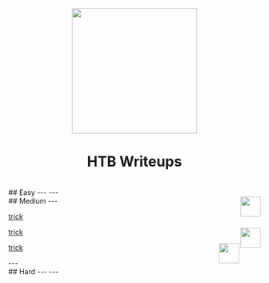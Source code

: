 <div align="center">
  <img width="250" src="https://avatars.githubusercontent.com/u/34801215?v=4">
  <br>
  <h1>HTB Writeups</h1>
  <br>
</div>
## Easy
---
---
<br>
## Medium
---
<img align="right" width="40" src="http://www.fillmurray.com/100/100">
<p align="left"><a href="/htb/machines/trick">trick</a></p>

<img align="right" width="40" src="http://www.fillmurray.com/100/100">
<p align="left" ><a href="/htb/machines/trick">trick</a></p>

<img align="right" width="40" src="http://www.fillmurray.com/100/100">
<p align="left" ><a href="/htb/machines/trick">trick</a></p>
---
<br>
## Hard
---
---


